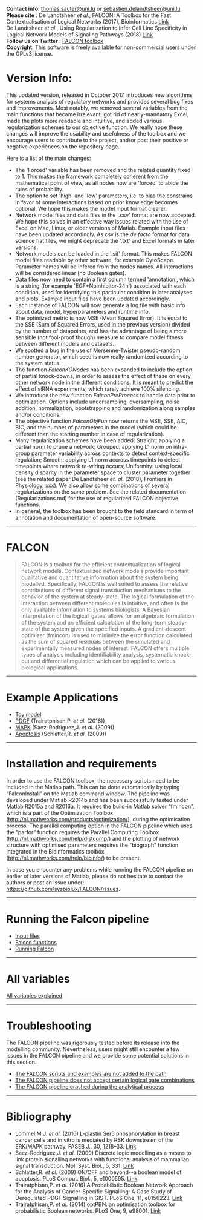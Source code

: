 **Contact info**: thomas.sauter@uni.lu or sebastien.delandtsheer@uni.lu  
**Please cite** : De Landtsheer _et al._, FALCON: A Toolbox for the Fast Contextualisation of Logical Networks (2017), Bioinformatics [Link](https://academic.oup.com/bioinformatics/article/33/21/3431/3897376)  
De Landtsheer _et al._, Using Regularization to Infer Cell Line Specificity in Logical Network Models of Signaling Pathways (2018) [Link](https://www.frontiersin.org/articles/10.3389/fphys.2018.00550/full)  
**Follow us on Twitter** : [FALCON toolbox](https://twitter.com/FALCON_toolbox)  
**Copyright**: This software is freely available for non-commercial users under the GPLv3 license.

# Version Info:

This updated version, released in October 2017, introduces new algorithms for systems analysis of regulatory networks and provides several bug fixes and improvements. Most notably, we removed several variables from the main functions that became irrelevant, got rid of nearly-mandatory Excel, made the plots more readable and intuitive, and added various regularization schemes to our objective function. We really hope these changes will improve the usability and usefulness of the toolbox and we encourage users to contribute to the project, and/or post their positive or negative experiences on the repository page.

Here is a list of the main changes:
* The 'Forced' variable has been removed and the related quantity fixed to 1. This makes the framework completely coherent from the mathematical point of view, as all nodes now are 'forced' to abide the rules of probability.
* The option to set 'high' and 'low' parameters, i.e. to bias the constrains in favor of some interactions based on prior knowledge becomes optional. We hope this makes the model input format clearer.
* Network model files and data files in the '.csv' format are now accepted. We hope this solves in an effective way issues related with the use of Excel on Mac, Linux, or older versions of Matlab. Example input files have been updated accordingly. As csv is the _de facto_ format for data science flat files, we might deprecate the '.txt' and Excel formats in later versions.
* Network models can be loaded in the '.sif' format. This makes FALCON model files readable by other software, for example CytoScape. Parameter names will be infered from the nodes names. All interactions will be considered linear (no Boolean gates).
* Data files now need to contain a first column termed 'annotation', which is a string (for example 'EGF+NoInhibitor-24h') associated with each condition, used for identifying this particular condition in later analyses and plots. Example input files have been updated accordingly.
* Each instance of FALCON will now generate a log file with basic info about data, model, hyperparameters and runtime info.
* The optimized metric is now MSE (Mean Squared Error). It is equal to the SSE (Sum of Squared Errors, used in the previous version) divided by the number of datapoints, and has the advantage of being a more sensible (not fool-proof though) measure to compare model fitness between different models and datasets.
* We spotted a bug in the use of Mersenne-Twister pseudo-random number generator, which seed is now really randomized according to the system status.
* The function _FalconKONodes_ has been expanded to include the option of partial knock-downs, in order to assess the effect of these on every other network node in the different conditions. It is meant to predict the effect of siRNA experiments, which rarely achieve 100% silencing.
* We introduce the new function _FalconPreProcess_ to handle data prior to optimization. Options include undersampling, oversampling, noise addition, normalization, bootstrapping and randomization along samples and/or conditions.
* The objective function _FalconObjFun_ now returns the MSE, SSE, AIC, BIC, and the number of parameters in the model (which could be different than the starting number in case of regularization).
* Many regularization schemes have been added: Straight: applying a partial norm to prune a network; Grouped: applying L1 norm on intra-group parameter variability across contexts to detect context-specific regulation; Smooth: applying L1 norm accross timepoints to detect timepoints where network re-wiring occurs; Uniformity: using local density disparity in the parameter space to cluster parameter together (see the related paper De Landtsheer _et. al._ (2018), Frontiers in Physiology, xxx). We also allow some combinations of several regularizations on the same problem. See the related documentation (Regularizations.md) for the use of regularized FALCON objective functions.
* In general, the toolbox has been brought to the field standard in term of annotation and documentation of open-source software.



***

# FALCON

> FALCON is a toolbox for the efficient contextualization of logical network models. Contextualized network models provide important qualitative and quantitative information about the system being modelled. Specifically, FALCON is well suited to assess the relative contributions of different signal transduction mechanisms to the behavior of the system at steady-state. The logical formulation of the interaction between different molecules is intuitive, and often is the only available information to systems biologists. A Bayesian interpretation of the logical ‘gates’ allows for an algebraic formulation of the system and an efficient calculation of the long-term steady-state of the system given the specified inputs. A gradient-descent optimizer (fmincon) is used to minimize the error function calculated as the sum of squared residuals between the simulated and experimentally measured nodes of interest. FALCON offers multiple types of analysis including identifiability analysis, systematic knock-out and differential regulation which can be applied to various biological applications.

***

# Example Applications

* [Toy model](https://github.com/sysbiolux/FALCON/wiki/Toy-example)
* [PDGF](https://github.com/sysbiolux/FALCON/wiki/PDGF) (Trairatphisan,P. _et al._ (2016))
* [MAPK](https://github.com/sysbiolux/FALCON/wiki/MAPK) (Saez-Rodriguez,J. _et al._ (2009))
* [Apoptosis](https://github.com/sysbiolux/FALCON/wiki/Apoptosis) (Schlatter,R. _et al._ (2009))

***

# Installation and requirements

In order to use the FALCON toolbox, the necessary scripts need to be included in the Matlab path. This can be done automatically by typing “FalconInstall” on the Matlab command window. The pipeline was developed under Matlab R2014b and has been successfully tested under Matlab R2015a and R2016a. It requires the build-in Matlab solver “fmincon”, which is a part of the Optimization Toolbox (http://nl.mathworks.com/products/optimization/), during the optimisation process. The parallel computing option in the FALCON pipeline which uses the “parfor” function requires the Parallel Computing Toolbox (http://nl.mathworks.com/help/distcomp/) and the plotting of network structure with optimised parameters requires the “biograph” function integrated in the Bioinformatics toolbox (http://nl.mathworks.com/help/bioinfo/) to be present.  

In case you encounter any problems while running the FALCON pipeline on earlier of later versions of Matlab, please do not hesitate to contact the authors or post an issue under: https://github.com/sysbiolux/FALCON/issues.

***

# Running the Falcon pipeline
* [Input files](https://github.com/sysbiolux/FALCON/wiki/Input-files)
* [Falcon functions](https://github.com/sysbiolux/FALCON/wiki/The-FALCON-functions)
* [Running Falcon](https://github.com/sysbiolux/FALCON/wiki/Running-FALCON)

***

# All variables
[All variables explained](https://github.com/sysbiolux/FALCON/wiki/Variables)

***

# Troubleshooting
The FALCON pipeline was rigorously tested before its release into the modelling community. Nevertheless, users might still encounter a few issues in the FALCON pipeline and we provide some potential solutions in this section.

* [The FALCON scripts and examples are not added to the path](https://github.com/sysbiolux/FALCON/wiki/The-FALCON-scripts-and-examples-are-not-added-to-the-path)
* [The FALCON pipeline does not accept certain logical gate combinations](https://github.com/sysbiolux/FALCON/wiki/The-FALCON-pipeline-does-not-accept-certain-logical-gate-combinations)
* [The FALCON pipeline crashed during the analytical process](https://github.com/sysbiolux/FALCON/wiki/The-FALCON-pipeline-crashed-during-the-analytical-process)

***

# Bibliography
* Lommel,M.J. _et al._ (2016) L-plastin Ser5 phosphorylation in breast cancer cells and in vitro is mediated by RSK downstream of the ERK/MAPK pathway. FASEB J., 30, 1218–33. 
[Link](http://www.fasebj.org/content/30/3/1218.long) 
* Saez-Rodriguez,J. _et al._ (2009) Discrete logic modelling as a means to link protein signalling networks with functional analysis of mammalian signal transduction. Mol. Syst. Biol., 5, 331. 
[Link](http://msb.embopress.org/content/5/1/331.long)
* Schlatter,R. _et al._ (2009) ON/OFF and beyond--a boolean model of apoptosis. PLoS Comput. Biol., 5, e1000595. 
[Link](http://journals.plos.org/ploscompbiol/article?id=10.1371/journal.pcbi.1000595   )
* Trairatphisan,P. _et al._ (2016) A Probabilistic Boolean Network Approach for the Analysis of Cancer-Specific Signalling: A Case Study of Deregulated PDGF Signalling in GIST. PLoS One, 11, e0156223. 
[Link](http://journals.plos.org/plosone/article?id=10.1371%2Fjournal.pone.0156223  )
* Trairatphisan,P. _et al._ (2014) optPBN: an optimisation toolbox for probabilistic Boolean networks. PLoS One, 9, e98001.
[Link]( http://journals.plos.org/plosone/article?id=10.1371%2Fjournal.pone.0098001)
 


